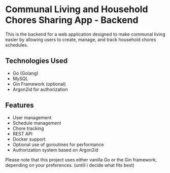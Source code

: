 # Communal Living and Household Chores Sharing App - Backend

This is the backend for a web application designed to make communal living easier by allowing users to create, manage, and track household chores schedules.

## Technologies Used

- Go (Golang)
- MySQL
- Gin Framework (optional)
- Argon2id for authorization

## Features

- User management
- Schedule management
- Chore tracking
- REST API
- Docker support
- Optional use of goroutines for performance
- Authorization system based on Argon2id


Please note that this project uses either vanilla Go or the Gin framework, depending on your preferences. (untill i decide what fits best)

